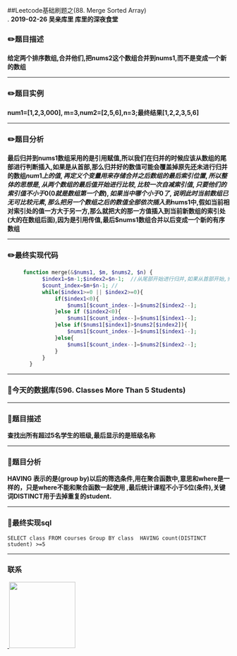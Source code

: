 
##Leetcode基础刷题之(88. Merge Sorted Array)
<br>.
**2019-02-26 吴亲库里 库里的深夜食堂**

### :pencil2:题目描述

**给定两个排序数组,合并他们,把nums2这个数组合并到nums1,而不是变成一个新的数组**
****
### :pencil2:题目实例

**num1=[1,2,3,000], m=3,num2=[2,5,6],n=3;最终结果[1,2,2,3,5,6]**
****
### :pencil2:题目分析
  **最后归并到nums1数组采用的是引用赋值,所以我们在归并的时候应该从数组的尾部进行判断插入,如果是从首部,那么归并好的数值可能会覆盖掉原先还未进行归并的数组$num1上的值,再定义个变量用来存储合并之后数组的最后索引位置,所以整体的思想是,从两个数组的最后值开始进行比较,比较一次自减索引值,只要他们的索引值不小于0(0就是数组第一个数),如果当中哪个小于0了,说明此时当前数组已无可比较元素,那么把另一个数组之后的数值全部依次插入到$nums1中,假如当前相对索引处的值一方大于另一方,那么就把大的那一方值插入到当前新数组的索引处(大的在数组后面),因为是引用传值,最后$nums1数组合并以后变成一个新的有序数组**
****

### :pencil2:最终实现代码

```php
     function merge(&$nums1, $m, $nums2, $n) {
           $index1=$m-1;$index2=$n-1;  //从尾部开始进行归并,如果从首部开始,归并好的值会覆盖掉未归并的值,这里使用引用赋值
           $count_index=$m+$n-1; //
           while($index1>=0 || $index2>=0){
               if($index1<0){
                   $nums1[$count_index--]=$nums2[$index2--];
               }else if ($index2<0){
                   $nums1[$count_index--]=$nums1[$index1--];
               }else if($nums1[$index1]>$nums2[$index2]){
                   $nums1[$count_index--]=$nums1[$index1--];
               }else{
                   $nums1[$count_index--]=$nums2[$index2--];
               }
           }
       }
```
  ****
  
### :floppy_disk:今天的数据库(596. Classes More Than 5 Students)
****
### :floppy_disk:题目描述
**查找出所有超过5名学生的班级,最后显示的是班级名称**
****
### :floppy_disk:题目分析
**HAVING 表示的是(group by)以后的筛选条件,用在聚合函数中,意思和where是一样的，只是where不能和聚合函数一起使用 ,最后统计课程不小于5位(条件),关键词DISTINCT用于去掉重复的student.**
****

### :floppy_disk:最终实现sql
```mysql
SELECT class FROM courses Group BY class  HAVING count(DISTINCT student) >=5
```
****
### 联系

<a href="https://github.com/wuqinqiang/">
​    <img src="https://github.com/wuqinqiang/Lettcode-php/blob/master/qrcode_for_gh_c194f9d4cdb1_430.jpg" width="150px" height="150px">
</a> 